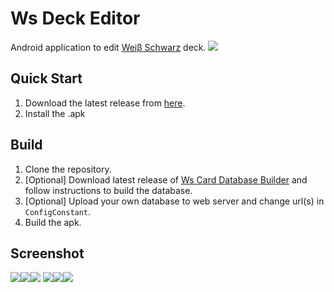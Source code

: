 # Ws Deck Editor

Android application to edit [Weiβ Schwarz](http://ws-tcg.com/) deck.
![](https://gitlab.com/GroupAvalon/WsDeckEditor/raw/master/screenshots/003.jpg)

## Quick Start

1. Download the latest release from [here](https://gitlab.com/GroupAvalon/WsDeckEditor/tags).
2. Install the .apk

## Build

1. Clone the repository.
2. [Optional] Download latest release of [Ws Card Database Builder](https://gitlab.com/GroupAvalon/WsCardDatabaseBuilder) and follow instructions to build the database.
3. [Optional] Upload your own database to web server and change url(s) in `ConfigConstant`.
4. Build the apk.



## Screenshot

![](https://gitlab.com/GroupAvalon/WsDeckEditor/raw/master/screenshots/001.jpg)![](https://gitlab.com/GroupAvalon/WsDeckEditor/raw/master/screenshots/002.jpg)![](https://gitlab.com/GroupAvalon/WsDeckEditor/raw/master/screenshots/003.jpg)
![](https://gitlab.com/GroupAvalon/WsDeckEditor/raw/master/screenshots/004.jpg)![](https://gitlab.com/GroupAvalon/WsDeckEditor/raw/master/screenshots/005.jpg)![](https://gitlab.com/GroupAvalon/WsDeckEditor/raw/master/screenshots/006.jpg)